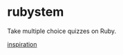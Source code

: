 # rubystem
Take multiple choice quizzes on Ruby.

[inspiration](https://cft.vanderbilt.edu/guides-sub-pages/writing-good-multiple-choice-test-questions/)
